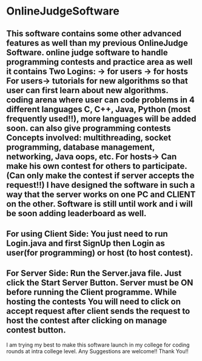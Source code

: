 # OnlineJudgeSoftware
This software contains some other advanced features as well than my previous OnlineJudge Software.
online judge software to handle programming contests and practice area as well 
it contains Two Logins:
-> for users 
-> for hosts
For users-> 
tutorials for new algorithms so that user can first learn about new algorithms.  
coding arena where user can code problems in 4 different languages C, C++, Java, Python (most frequently used!!), more 
languages will be added soon.
can also give programming contests 
Concepts involved: multithreading, socket programming, database management, networking, Java oops, etc.
For hosts->
Can make his own contest for others to participate.
(Can only make the contest if server accepts the request!!)
I have designed the software in such a way that the server works on one PC and CLIENT on the other.
Software is still until work and i will be soon adding leaderboard as well.
----------------------------------------------------------------------------------------------
For using Client Side:
You just need to run Login.java and first SignUp then Login as user(for programming) or host (to host contest).
----------------------------------------------------------------------------------------------
For Server Side:
Run the Server.java file.
Just click the Start Server Button.
Server must be ON before running the Client programme.
While hosting the contests You will need to click on accept request after client sends the request to host 
the contest after clicking on manage contest button.
-----------------------------------------------------------------------------------------------
I am trying my best to make this software launch in my college for coding rounds at intra college level.
Any Suggestions are welcome!!
Thank You!!
